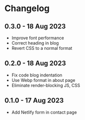 # Changelog

## 0.3.0 - 18 Aug 2023
- Improve font performance
- Correct heading in blog
- Revert CSS to a normal format

## 0.2.0 - 18 Aug 2023

- Fix code blog indentation
- Use Webp format in about page
- Eliminate render-blocking JS, CSS

## 0.1.0 - 17 Aug 2023

- Add Netlify form in contact page
